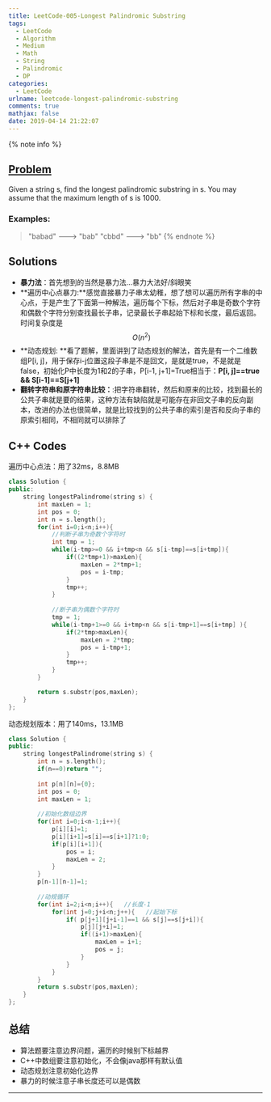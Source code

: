 ```yaml
---
title: LeetCode-005-Longest Palindromic Substring
tags:
  - LeetCode
  - Algorithm
  - Medium
  - Math
  - String
  - Palindromic
  - DP
categories:
  - LeetCode
urlname: leetcode-longest-palindromic-substring
comments: true
mathjax: false
date: 2019-04-14 21:22:07
---
```


<meta name="referrer" content="no-referrer" />

{% note info %}
## [Problem](https://leetcode.com/problems/longest-palindromic-substring/)   
Given a string s, find the longest palindromic substring in s. You may assume that the maximum length of s is 1000.

### Examples:
> "babad" ---> "bab"
> "cbbd" ---> "bb"
{% endnote %}
<!--more-->

## Solutions
- **暴力法**：首先想到的当然是暴力法...暴力大法好/斜眼笑
- **遍历中心点暴力:**感觉直接暴力子串太幼稚，想了想可以遍历所有字串的中心点，于是产生了下面第一种解法，遍历每个下标，然后对子串是奇数个字符和偶数个字符分别查找最长子串，记录最长子串起始下标和长度，最后返回。时间复杂度是$$ O(n^2) $$
- **动态规划: **看了题解，里面讲到了动态规划的解法，首先是有一个二维数组P[i, j]，用于保存i-j位置这段子串是不是回文，是就是true，不是就是false，初始化P中长度为1和2的子串，P[i-1, j+1]=True相当于：**P[i, j]==true && S[i-1]==S[j+1]**
- **翻转字符串和原字符串比较：**:把字符串翻转，然后和原来的比较，找到最长的公共子串就是要的结果，这种方法有缺陷就是可能存在非回文子串的反向副本，改进的办法也很简单，就是比较找到的公共子串的索引是否和反向子串的原索引相同，不相同就可以排除了


## C++ Codes
遍历中心点法：用了32ms，8.8MB

```C++
class Solution {
public:
    string longestPalindrome(string s) {
        int maxLen = 1;
        int pos = 0;
        int n = s.length();
        for(int i=0;i<n;i++){
            //判断子串为奇数个字符时
            int tmp = 1;
            while(i-tmp>=0 && i+tmp<n && s[i-tmp]==s[i+tmp]){
                if((2*tmp+1)>maxLen){
                    maxLen = 2*tmp+1;
                    pos = i-tmp;
                }
                tmp++;
            }
            
            //断子串为偶数个字符时
            tmp = 1;
            while(i-tmp+1>=0 && i+tmp<n && s[i-tmp+1]==s[i+tmp] ){
                if(2*tmp>maxLen){
                    maxLen = 2*tmp;
                    pos = i-tmp+1;
                }
                tmp++;
            }
        }    

        return s.substr(pos,maxLen);
    }
};
```

动态规划版本：用了140ms，13.1MB

```C++
class Solution {
public:
    string longestPalindrome(string s) {
        int n = s.length();
        if(n==0)return "";
        
        int p[n][n]={0};
        int pos = 0;
        int maxLen = 1;
        
        //初始化数组边界
        for(int i=0;i<n-1;i++){
            p[i][i]=1;
            p[i][i+1]=s[i]==s[i+1]?1:0;
            if(p[i][i+1]){
                pos = i;
                maxLen = 2;
            }
        }
        p[n-1][n-1]=1;
        
        //动规循环
        for(int i=2;i<n;i++){   //长度-1
            for(int j=0;j+i<n;j++){   //起始下标
                if( p[j+1][j+i-1]==1 && s[j]==s[j+i]){
                    p[j][j+i]=1;
                    if((i+1)>maxLen){
                        maxLen = i+1;
                        pos = j;
                    }
                }
            }
        }
        return s.substr(pos,maxLen);
    }
};
```

## 总结
- 算法题要注意边界问题，遍历的时候别下标越界
- C++中数组要注意初始化，不会像java那样有默认值
- 动态规划注意初始化边界
- 暴力的时候注意子串长度还可以是偶数

------
